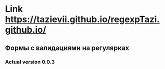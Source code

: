 # Link https://tazievii.github.io/regexpTazi.github.io/
## Формы с валидациями на регулярках
### Actual version 0.0.3
